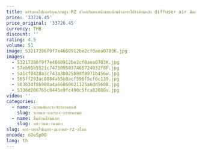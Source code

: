 ```yaml
---
title: คาร์บอนไฟเบอร์คุณภาพสูง RZ สไตล์กันชนหน้าขอบด้านข้างกระโปรงด้านหลัง diffuser air มีดสปอยเลอร์สําหรับ T รุ่น S 12-16 body เด็ก
price: '33726.45'
price_original: '33726.45'
currency: THB
discount: ''
rating: 4.5
volume: 51
image: S3217286f9f7e4660912be2cf0aea0703K.jpg
images:
  - S3217286f9f7e4660912be2cf0aea0703K.jpg
  - S7eb95b5521c7475095037465724032f8F.jpg
  - Sa1cf0428a3c743a3b025b8df8971b456w.jpg
  - S65ff293ac8084a55b8acf596f5cf6c139.jpg
  - S03b3df8b900a4a66860021125a6dd560B.jpg
  - S336d206765c8445e9fc490c5fca82888v.jpg
video: ''
categories:
  - name: รถยนต์และรถจักรยานยนต์
    slug: รถยนต-และรถจ-กรยานยนต
  - name: ชิ้นส่วนด้านนอก
    slug: นส-วนด-านนอก
slug: คาร-บอนไฟเบอร-ณภาพส-rz-สไตล
encode: oDoSp0O
lang: th
---
```

  